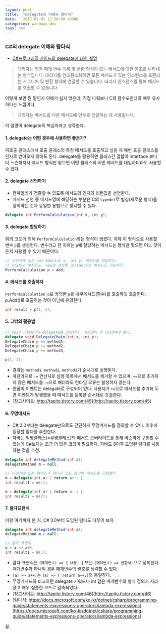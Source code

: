 ```yaml
---
layout: post
title:  "delegate의 이해와 람다식"
date:   2017-07-01 12:50:00 +0900
categories: windows-dev
tags: dev
---
```


### C#의 delegate 이해와 람다식

* [C#프로그래밍 가이드의 delegate에 대한 설명](https://docs.microsoft.com/ko-kr/dotnet/csharp/programming-guide/delegates/)

> 대리자는 특정 매개 변수 목록 및 반환 형식이 있는 메서드에 대한 참조를 나타내는 형식입니다. 대리자를 인스턴스화하면 모든 메서드가 있는 인스턴스를 호환되는 시그니처 및 반환 형식에 연결할 수 있습니다. 대리자 인스턴스를 통해 메서드를 호출할 수 있습니다

이렇게 보면 뭔 말인지 이해가 쉽지 않은데, 직접 다뤄보니 C의 함수포인터와 매우 유사하다는 느낌이다,

> 대리자는 메서드를 다른 메서드에 인수로 전달하는 데 사용됩니다.

이 설명이 delegate의 핵심이라고 생각한다.

#### 1. delegate는 어떤 경우에 사용하면 좋은가?
피호출 클래스에서 호출 클래스의 특정 메서드를 호출하고 싶을 때 매번 호출 클래스를 인자로 받아오지 않아도 된다. delegate를 활용하면 클래스간 결합이 interface 보다 더 느슨해져서 메서드 형식만 맞으면 어떤 클래스의 어떤 메서드를 대입하더라도 사용할 수 있다.

#### 2. delegate 선언하기
- 컴파일러가 검증할 수 있도록 메서드의 인자와 리턴값을 선언한다.
- 메서드 선언 중 메서드명에 해당하는 부분은 C의 `typedef`로 별칭(새로운 형식)을 정의하는 것과 동일한 용법으로 생각할 수 있다.

```csharp
delegate int PerformCalculation(int x, int y);
```

#### 3. delegate 할당하기
위의 코드에 의해 `PerformCalculation`라는 형식이 생겼다. 이제 이 형식으로 사용할 변수 `p`를 생성한다. 변수라고 한 이유는 `p`에 할당하는 메서드는 형식만 맞으면 어느 것이든지 사용할 수 있기 때문이다.

```csharp
// 어딘가에 있는 int Add(int x, int y) 메서드를 대입한다.
// static 메서드도, new로 생성한 instance의 메서드도 가능하다.
PerformCalculation p = Add;
```

#### 4. 메서드를 호출하자
`PerformCalculation p`로 정의한 `p`를 내부메서드(함수)를 호출하듯 호출한다. p.Add()로 호출하는 것이 아님에 유의한다.

```csharp
int result = p(1, 2);
```

#### 5. 그밖의 활용법

```csharp
// void 리턴형식의 delegate를 선언한다. 리턴값이 꼭 void여야 한다.
delegate void DelegateChain(int x, int y);
DelegateChain p += method1;
DelegateChain p += method2;
DelegateChain p += method3;

p(1, 2);
```

- 결과는 `method1`, `method2`, `method3`가 순서대로 실행된다.
- 마찬가지로 `-=` 연산자로 실행 목록에서 메서드를 제거할 수 있으며, `+=`으로 추가하지 않은 메서드를 `-=`으로 빼더라도 런타임 오류는 발생하지 않는다.
- 윈폼의 이벤트는 delegate로 구성되어 있다. 사용자가 `+=`으로 메서드를 추가해 두면 이벤트가 발생했을 때 메서드를 등록한 순서대로 호출한다.
- [참고사이트: http://tapito.tistory.com/45](http://tapito.tistory.com/45)

#### 6. 무명메서드
- C# 2.0부터는 delegate만으로도 간단하게 무명메서드를 정의할 수 있다. 이후에 등장할 람다를 추천한다.
- 자바는 익명클래스(=무명클래스)의 메서드 오버라이드를 통해 비슷하게 구현할 수 있는데 C#보다는 조금 더 많은 코딩이 필요하다. 자바도 8이후 도입된 람다를 사용하는 것을 추천.

```csharp
delegate int delegateMethod(int a);
delegateMethod m = null;

// 어딘가에 있는 메서드가 아니라 코드 중간에 메서드를 구현했다
m = delegate(int a) { return a++; };
int result1 = m(1);

m = delegate(int a) { return a--; };
int result2 = m(2);
```

#### 7. 람다표현식
이왕 여기까지 온 거, C# 3.0부터 도입된 람다도 다루어 보자.

```csharp
delegate int delegateMethod(int a);
delegateMethod m = null;

// 람다 표현식
m = a => a++;
int result1 = m(1);
```

- 람다 표현식은 `(매개변수) => { 내용; }` 또는 `(매개변수) => 반환식;`으로 정의한다. 매개변수가 하나일 경우 매개변수의 괄호를 생략할 수 있다.
- `(a) => a++;`는 `(a) => { return a++;}`와 동일하다.
- 무명메서드와 비교하면 delegate 키워드나 int 같은 매개변수의 형식 정의가 사라졌고 매우 심플한 코드로 압축되었다.
- [참고사이트: http://tapito.tistory.com/46](http://tapito.tistory.com/46)
- [람다식: https://docs.microsoft.com/ko-kr/dotnet/csharp/programming-guide/statements-expressions-operators/lambda-expressions](https://docs.microsoft.com/ko-kr/dotnet/csharp/programming-guide/statements-expressions-operators/lambda-expressions)

끝.
